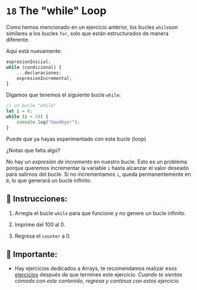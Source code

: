 # `18` The "while" Loop

Como hemos mencionado en un ejercicio anterior, los bucles `while`son similares a los bucles `for`, solo que están estructurados de manera diferente.

Aquí está nuevamente:

```js
expresionInicial;
while (condicional) {
    ...declaraciones;
    expresionIncremental;
}
```
Digamos que tenemos el siguiente bucle `while`:

```js
// un bucle "while" 
let i = 0;
while (i < 10) {
    console.log("Goodbye!");
}
```

Puede que ya hayas experimentado con este bucle (loop) 

¿Notas que falta algo? 

No hay un *expresión de incremento* en nuestro bucle. Esto es un problema porque queremos incrementar la variable `i` hasta alcanzar el valor deseado para salirnos del bucle. Si no incrementamos `i`, queda permanentemente en `0`, lo que generará un bucle infinito. 

## 📝 Instrucciones:

1. Arregla el bucle `while` para que funcione y no genere un bucle infinito.

2. Imprime del 100 al 0. 

3. Regresa el `counter` a 0.

## 🔎 Importante: 

+ Hay ejercicios dedicados a Arrays, te recomendamos  realizar esos [ejercicios](https://gitpod.io/#https://github.com/4GeeksAcademy/javascript-arrays-exercises-tutorial) después de que termines este ejercicio.  *Cuando te sientas cómodo con este contenido, regresa y continua con estos ejercicio.*

